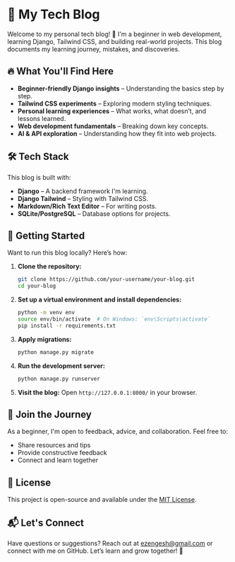 # 🌟 My Tech Blog

Welcome to my personal tech blog! 🚀 I'm a beginner in web development, learning Django, Tailwind CSS, and building real-world projects. This blog documents my learning journey, mistakes, and discoveries.

## 🔥 What You'll Find Here
- **Beginner-friendly Django insights** – Understanding the basics step by step.
- **Tailwind CSS experiments** – Exploring modern styling techniques.
- **Personal learning experiences** – What works, what doesn’t, and lessons learned.
- **Web development fundamentals** – Breaking down key concepts.
- **AI & API exploration** – Understanding how they fit into web projects.

## 🛠 Tech Stack
This blog is built with:
- **Django** – A backend framework I'm learning.
- **Django Tailwind** – Styling with Tailwind CSS.
- **Markdown/Rich Text Editor** – For writing posts.
- **SQLite/PostgreSQL** – Database options for projects.

## 🚀 Getting Started
Want to run this blog locally? Here’s how:

1. **Clone the repository:**
   ```sh
   git clone https://github.com/your-username/your-blog.git
   cd your-blog
   ```
2. **Set up a virtual environment and install dependencies:**
   ```sh
   python -m venv env
   source env/bin/activate  # On Windows: `env\Scripts\activate`
   pip install -r requirements.txt
   ```
3. **Apply migrations:**
   ```sh
   python manage.py migrate
   ```
4. **Run the development server:**
   ```sh
   python manage.py runserver
   ```
5. **Visit the blog:** Open `http://127.0.0.1:8000/` in your browser.

## 🤝 Join the Journey
As a beginner, I'm open to feedback, advice, and collaboration. Feel free to:
- Share resources and tips
- Provide constructive feedback
- Connect and learn together

## 📜 License
This project is open-source and available under the [MIT License](LICENSE).

## 📬 Let's Connect
Have questions or suggestions? Reach out at ezengesh@gmail.com or connect with me on GitHub. Let’s learn and grow together! 🚀